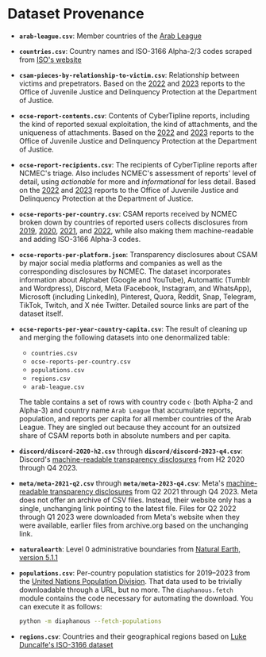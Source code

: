 # Dataset Provenance

  * __`arab-league.csv`__: Member countries of the [Arab
    League](https://en.wikipedia.org/wiki/Arab_League)

  * __`countries.csv`__: Country names and ISO-3166 Alpha-2/3 codes scraped from
    [ISO's website](https://www.iso.org/obp/ui/#search/code/)

  * __`csam-pieces-by-relationship-to-victim.csv`__: Relationship between
    victims and prepetrators. Based on the
    [2022](https://www.missingkids.org/content/dam/missingkids/pdfs/OJJDP-NCMEC-Transparency_2022-Calendar-Year.pdf)
    and
    [2023](https://www.missingkids.org/content/dam/missingkids/pdfs/OJJDP-NCMEC-Transparency-CY-2023-Report.pdf)
    reports to the Office of Juvenile Justice and Delinquency Protection at the
    Department of Justice.

  * __`ocse-report-contents.csv`__: Contents of CyberTipline reports, including
    the kind of reported sexual exploitation, the kind of attachments, and the
    uniqueness of attachments. Based on the
    [2022](https://www.missingkids.org/content/dam/missingkids/pdfs/OJJDP-NCMEC-Transparency_2022-Calendar-Year.pdf)
    and
    [2023](https://www.missingkids.org/content/dam/missingkids/pdfs/OJJDP-NCMEC-Transparency-CY-2023-Report.pdf)
    reports to the Office of Juvenile Justice and Delinquency Protection at the
    Department of Justice.

  * __`ocse-report-recipients.csv`__: The recipients of CyberTipline reports
    after NCMEC's triage. Also includes NCMEC's assessment of reports' level of
    detail, using *actionable* for more and *informational* for less detail.
    Based on the
    [2022](https://www.missingkids.org/content/dam/missingkids/pdfs/OJJDP-NCMEC-Transparency_2022-Calendar-Year.pdf)
    and
    [2023](https://www.missingkids.org/content/dam/missingkids/pdfs/OJJDP-NCMEC-Transparency-CY-2023-Report.pdf)
    reports to the Office of Juvenile Justice and Delinquency Protection at the
    Department of Justice.

  * __`ocse-reports-per-country.csv`__: CSAM reports received by NCMEC broken
    down by countries of reported users collects disclosures from
    [2019](https://www.missingkids.org/content/dam/missingkids/pdfs/2019-cybertipline-reports-by-country.pdf),
    [2020](https://www.missingkids.org/content/dam/missingkids/pdfs/2020-reports-by-country.pdf),
    [2021](https://www.missingkids.org/content/dam/missingkids/pdfs/2021-reports-by-country.pdf),
    and
    [2022](https://www.missingkids.org/content/dam/missingkids/pdfs/2022-reports-by-country.pdf),
    while also making them machine-readable and adding ISO-3166 Alpha-3 codes.

  * __`ocse-reports-per-platform.json`__: Transparency disclosures about CSAM by
    major social media platforms and companies as well as the corresponding
    disclosures by NCMEC. The dataset incorporates information about Alphabet
    (Google and YouTube), Automattic (Tumblr and Wordpress), Discord, Meta
    (Facebook, Instagram, and WhatsApp), Microsoft (including LinkedIn),
    Pinterest, Quora, Reddit, Snap, Telegram, TikTok, Twitch, and X née Twitter.
    Detailed source links are part of the dataset itself.

  * __`ocse-reports-per-year-country-capita.csv`__: The result of cleaning up and
    merging the following datasets into one denormalized table:

      - `countries.csv`
      - `ocse-reports-per-country.csv`
      - `populations.csv`
      - `regions.csv`
      - `arab-league.csv`

    The table contains a set of rows with country code `☪` (both Alpha-2 and
    Alpha-3) and country name `Arab League` that accumulate reports, population,
    and reports per capita for all member countries of the Arab League. They are
    singled out because they account for an outsized share of CSAM reports both
    in absolute numbers and per capita.

  * __`discord/discord-2020-h2.csv`__ through __`discord/discord-2023-q4.csv`__:
    Discord's [machine-readable transparency
    disclosures](https://discord.com/safety-transparency-reports/2023-q4) from
    H2 2020 through Q4 2023.

  * __`meta/meta-2021-q2.csv`__ through __`meta/meta-2023-q4.csv`__: Meta's
    [machine-readable transparency
    disclosures](https://transparency.fb.com/sr/community-standards/) from Q2
    2021 through Q4 2023. Meta does not offer an archive of CSV files. Instead,
    their website only has a single, unchanging link pointing to the latest
    file. Files for Q2 2022 through Q1 2023 were downloaded from Meta's website
    when they were available, earlier files from archive.org based on the
    unchanging link.

  * __`naturalearth`__: Level 0 administrative boundaries from [Natural Earth,
    version
    5.1.1](https://www.naturalearthdata.com/downloads/110m-cultural-vectors/)

  * __`populations.csv`__: Per-country population statistics for 2019–2023 from
    the [United Nations Population Division](https://population.un.org/). That
    data used to be trivially downloadable through a URL, but no more. The
    `diaphanous.fetch` module contains the code necessary for automating the
    download. You can execute it as follows:

    ```sh
    python -m diaphanous --fetch-populations
    ```

  * __`regions.csv`__: Countries and their geographical regions based on [Luke
    Duncalfe's ISO-3166
    dataset](https://github.com/lukes/ISO-3166-Countries-with-Regional-Codes)
